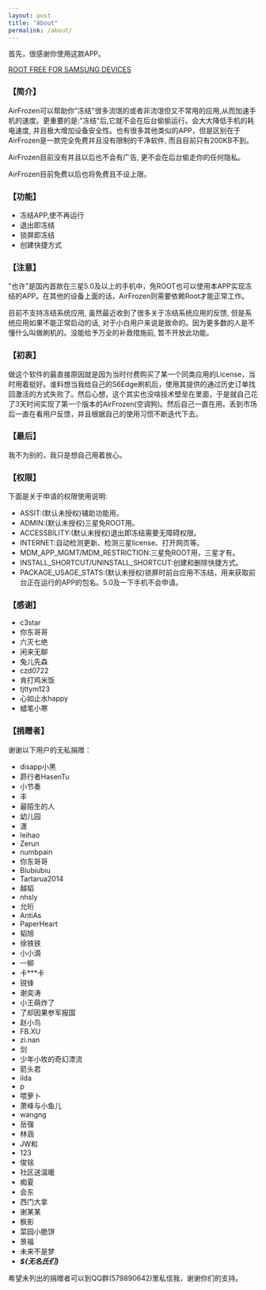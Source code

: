 ```yaml
---
layout: post
title: "About"
permalink: /about/
---
```



首先，很感谢你使用这款APP。

[ROOT FREE FOR SAMSUNG DEVICES](http://yourbay.me/AirFrozen/way2knox4sansumg/)

### 【简介】

AirFrozen可以帮助你"冻结"很多流氓的或者非流氓但又不常用的应用,从而加速手机的速度。更重要的是:"冻结"后,它就不会在后台偷偷运行。会大大降低手机的耗电速度, 并且极大增加设备安全性。也有很多其他类似的APP，但是区别在于AirFrozen是一款完全免费并且没有限制的干净软件, 而且目前只有200KB不到。

AirFrozen目前没有并且以后也不会有广告, 更不会在后台偷走你的任何隐私。

AirFrozen目前免费以后也将免费且不设上限。

### 【功能】

- 冻结APP,使不再运行
- 退出即冻结
- 锁屏即冻结
- 创建快捷方式

### 【注意】

"也许"是国内首款在三星5.0及以上的手机中，免ROOT也可以使用本APP实现冻结的APP。在其他的设备上面的话，AirFrozen则需要依赖Root才能正常工作。

目前不支持冻结系统应用, 虽然最近收到了很多关于冻结系统应用的反馈, 但是系统应用如果不能正常启动的话, 对于小白用户来说是致命的。因为更多数的人是不懂什么叫做刷机的。没能给予万全的补救措施前, 暂不开放此功能。

### 【初衷】

做这个软件的最直接原因就是因为当时付费购买了某一个同类应用的License，当时用着挺好。谁料想当我给自己的S6Edge刷机后，使用其提供的通过历史订单找回激活的方式失败了。然后心想，这个其实也没啥技术壁垒在里面，于是就自己花了3天时间实现了第一个版本的AirFrozen(空调狗)。然后自己一直在用。丢到市场后一直在看用户反馈，并且根据自己的使用习惯不断迭代下去。

### 【最后】

我不为别的，我只是想自己用着放心。

### 【权限】

下面是关于申请的权限使用说明:

- ASSIT:(默认未授权)辅助功能用。
- ADMIN:(默认未授权)三星免ROOT用。
- ACCESSBILITY:(默认未授权)退出即冻结需要无障碍权限。
- INTERNET:自动检测更新、检测三星license、打开网页等。
- MDM_APP_MGMT/MDM_RESTRICTION:三星免ROOT用，三星才有。
- INSTALL_SHORTCUT/UNINSTALL_SHORTCUT:创建和删除快捷方式。
- PACKAGE_USAGE_STATS:(默认未授权)锁屏时前台应用不冻结，用来获取前台正在运行的APP的包名。5.0及一下手机不会申请。

### 【感谢】

- c3star
- 你东哥哥
- 六灭七绝
- 闲来无聊
- 兔儿先森
- czd0722
- 肯打鸡米饭
- tjttym123
- 心如止水happy
- 蜡笔小寒

### 【捐赠者】

谢谢以下用户的无私捐赠：

- disapp小黑
- 昴行者HasenTu
- 小节奏
- 丰
- 最陌生的人
- 幼儿园
- 潇
- leihao
- Zerun
- numbpain
- 你东哥哥
- Biubiubiu
- Tartarua2014
- 越韬
- nhsly
- 允珩
- AntiAs
- PaperHeart
- 韬旭
- 徐铁铁
- 小小滴
- 一柳
- 卡***卡
- 锐锋
- 谢奕涛
- 小王萌炸了
- 了却因果参军报国
- 赵小鸟
- FB.XU
- zi.nan
- 剑
- 少年小牧的奇幻漂流
- 箭头君
- ilda
- p
- 喂萝卜
- 萧峰与小鱼儿
- wangng
- 岳强
- 林涵
- JW和
- 123
- 俊铭
- 社区送温暖
- 痴夏
- 会东
- 西门大拿
- 谢某某
- 枫影
- 菜园小脆饼
- 景福
- 未来不是梦
- ***${无名氏们}***

希望未列出的捐赠者可以到QQ群(579890642)里私信我，谢谢你们的支持。